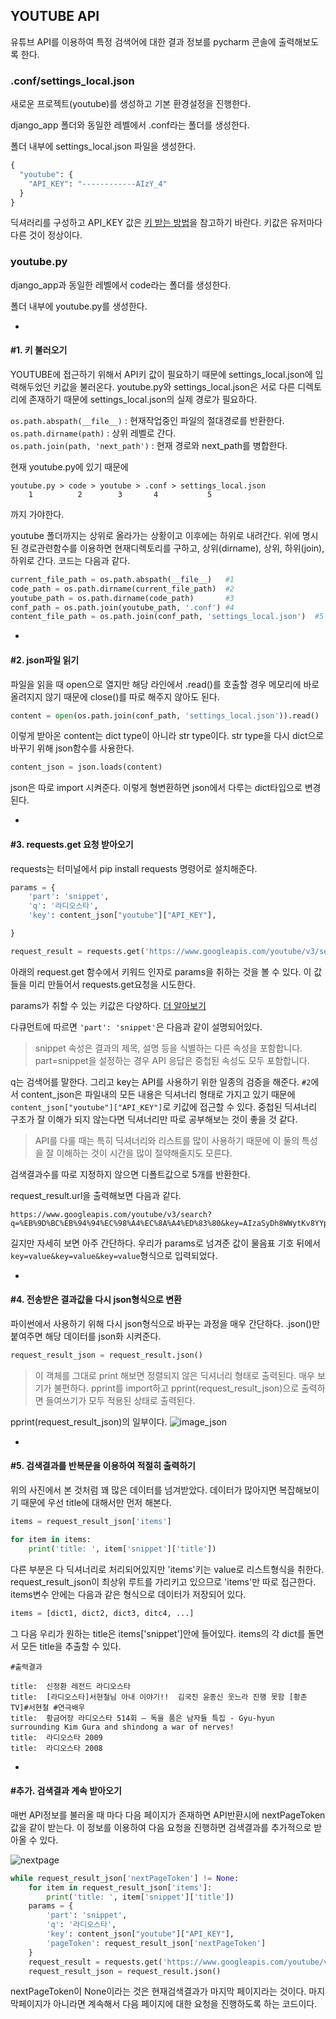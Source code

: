 ## YOUTUBE API
유튜브 API를 이용하여 특정 검색어에 대한 결과 정보를 pycharm 콘솔에 출력해보도록 한다. 

### .conf/settings_local.json

새로운 프로젝트(youtube)를 생성하고 기본 환경설정을 진행한다.  

django_app 폴더와 동일한 레벨에서 .conf라는 폴더를 생성한다.  

폴더 내부에 settings_local.json 파일을 생성한다. 

```python
{
  "youtube": {
    "API_KEY": "------------AIzY_4"
  }
}
```
딕셔러리를 구성하고 API_KEY 값은 [키 받는 방법](https://github.com/LeeHanYeong/Fastcampus-WPS-4th/blob/master/Django/07.%20YouTube.md)을 참고하기 바란다. 키값은 유저마다 다른 것이 정상이다. 

### youtube.py

django_app과 동일한 레벨에서 code라는 폴더를 생성한다.  

폴더 내부에 youtube.py를 생성한다. 

-

#### #1. 키 불러오기
YOUTUBE에 접근하기 위해서 API키 값이 필요하기 때문에 settings_local.json에 입력해두었던 키값을 불러온다. youtube.py와 settings_local.json은 서로 다른 디렉토리에 존재하기 때문에 settings_local.json의 실제 경로가 필요하다. 

`os.path.abspath(__file__)` : 현재작업중인 파일의 절대경로를 반환한다. 
`os.path.dirname(path)` : 상위 레벨로 간다.  
`os.path.join(path, 'next_path')` : 현재 경로와 next_path를 병합한다.  

현재 youtube.py에 있기 때문에   
```
youtube.py > code > youtube > .conf > settings_local.json
	1		   2	    3	    4			5
```
까지 가야한다. 

youtube 폴더까지는 상위로 올라가는 상황이고 이후에는 하위로 내려간다. 위에 명시된 경로관련함수를 이용하면 현재디렉토리를 구하고, 상위(dirname), 상위, 하위(join), 하위로 간다. 코드는 다음과 같다. 

```python
current_file_path = os.path.abspath(__file__)	#1
code_path = os.path.dirname(current_file_path)	#2
youtube_path = os.path.dirname(code_path)		#3
conf_path = os.path.join(youtube_path, '.conf')	#4
content_file_path = os.path.join(conf_path, 'settings_local.json')	#5
```

-

#### #2. json파일 읽기

파일을 읽을 때 open으로 열지만 해당 라인에서 .read()를 호출할 경우 메모리에 바로 올려지지 않기 때문에 close()를 따로 해주지 않아도 된다. 
```python
content = open(os.path.join(conf_path, 'settings_local.json')).read()
```
이렇게 받아온 content는 dict type이 아니라 str type이다. str type을 다시 dict으로 바꾸기 위해 json함수를 사용한다. 

```python
content_json = json.loads(content)
```
json은 따로 import 시켜준다. 이렇게 형변환하면 json에서 다루는 dict타입으로 변경된다. 

-

#### #3. requests.get 요청 받아오기

requests는 터미널에서 pip install requests 명령어로 설치해준다. 

```python
params = {
    'part': 'snippet',
    'q': '라디오스타',
    'key': content_json["youtube"]["API_KEY"],

}

request_result = requests.get('https://www.googleapis.com/youtube/v3/search?', params=params)
```
아래의 request.get 함수에서 키워드 인자로 params을 취하는 것을 볼 수 있다. 이 값들을 미리 만들어서 requests.get요청을 시도한다. 

params가 취할 수 있는 키값은 다양하다. [더 알아보기](https://developers.google.com/youtube/v3/docs/search/list)

다큐먼트에 따르면 `'part': 'snippet'`은 다음과 같이 설명되어있다. 
>snippet 속성은 결과의 제목, 설명 등을 식별하는 다른 속성을 포함합니다. part=snippet을 설정하는 경우 API 응답은 중첩된 속성도 모두 포함합니다.

q는 검색어를 말한다. 그리고 key는 API를 사용하기 위한 일종의 검증을 해준다. `#2`에서 content_json은 파일내의 모든 내용은 딕셔너리 형태로 가지고 있기 때문에 `content_json["youtube"]["API_KEY"]`로 키값에 접근할 수 있다. 중첩된 딕셔너리 구조가 잘 이해가 되지 않는다면 딕셔너리만 따로 공부해보는 것이 좋을 것 같다. 

>API를 다룰 때는 특히 딕셔너리와 리스트를 많이 사용하기 때문에 이 둘의 특성을 잘 이해하는 것이 시간을 많이 절약해줄지도 모른다. 

검색결과수를 따로 지정하지 않으면 디폴트값으로 5개를 반환한다. 

request_result.url을 출력해보면 다음과 같다.  
```
https://www.googleapis.com/youtube/v3/search?q=%EB%9D%BC%EB%94%94%EC%98%A4%EC%8A%A4%ED%83%80&key=AIzaSyDh8WWytKv8YYpvZYFRSL3nGbPaI_aEY_4&part=snippet
```
길지만 자세히 보면 아주 간단하다. 우리가 params로 넘겨준 값이 물음표 기호 뒤에서 `key=value&key=value&key=value`형식으로 입력되었다. 

-

#### #4. 전송받은 결과값을 다시 json형식으로 변환
파이썬에서 사용하기 위해 다시 json형식으로 바꾸는 과정을 매우 간단하다. .json()만 붙여주면 해당 데이터를 json화 시켜준다. 

```python
request_result_json = request_result.json()
```

> 이 객체를 그대로 print 해보면 정렬되지 않은 딕셔너리 형태로 출력된다. 매우 보기가 불편하다. pprint를 import하고 pprint(request_result_json)으로 출력하면 들여쓰기가 모두 적용된 상태로 출력된다.

pprint(request_result_json)의 일부이다. 
![image_json](https://s3.postimg.org/mryek8ihf/0222_2.png)

-

#### #5. 검색결과를 반복문을 이용하여 적절히 출력하기

위의 사진에서 본 것처럼 꽤 많은 데이터를 넘겨받았다. 데이터가 많아지면 복잡해보이기 때문에 우선 title에 대해서만 먼저 해본다.

```python
items = request_result_json['items']

for item in items:
	print('title: ', item['snippet']['title'])
```
다른 부분은 다 딕셔너리로 처리되어있지만 'items'키는 value로 리스트형식을 취한다. request_result_json이 최상위 루트를 가리키고 있으므로 'items'만 따로 접근한다. items변수 안에는 다음과 같은 형식으로 데이터가 저장되어 있다. 
```python
items = [dict1, dict2, dict3, ditc4, ...]
```

그 다음 우리가 원하는 title은 items['snippet']안에 들어있다. items의 각 dict를 돌면서 모든 title을 추출할 수 있다. 

```
#출력결과

title:  신정환 레전드 라디오스타
title:  [라디오스타]서현철님 아내 이야기!!  김국진 윤종신 웃느라 진행 못함 [황존 TV]#서현철 #연극배우
title:  황금어장 라디오스타 514회 – 독을 품은 남자들 특집 - Gyu-hyun surrounding Kim Gura and shindong a war of nerves!
title:  라디오스타 2009
title:  라디오스타 2008
```

-

#### #추가. 검색결과 계속 받아오기
매번 API정보를 불러올 때 마다 다음 페이지가 존재하면 API반환시에 nextPageToken값을 같이 받는다. 이 정보를 이용하여 다음 요청을 진행하면 검색결과를 추가적으로 받아올 수 있다. 

![nextpage](https://s22.postimg.org/ti26j2wtd/0222_3.png)

```python
while request_result_json['nextPageToken'] != None:
    for item in request_result_json['items']:
        print('title: ', item['snippet']['title'])
    params = {
        'part': 'snippet',
        'q': '라디오스타',
        'key': content_json["youtube"]["API_KEY"],
        'pageToken': request_result_json['nextPageToken']
    }
    request_result = requests.get('https://www.googleapis.com/youtube/v3/search?', params=params)
    request_result_json = request_result.json()
```
nextPageToken이 None이라는 것은 현재검색결과가 마지막 페이지라는 것이다. 마지막페이지가 아니라면 계속해서 다음 페이지에 대한 요청을 진행하도록 하는 코드이다. 


